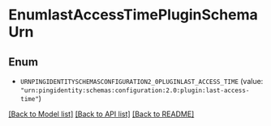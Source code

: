 # EnumlastAccessTimePluginSchemaUrn

## Enum


* `URNPINGIDENTITYSCHEMASCONFIGURATION2_0PLUGINLAST_ACCESS_TIME` (value: `"urn:pingidentity:schemas:configuration:2.0:plugin:last-access-time"`)


[[Back to Model list]](../README.md#documentation-for-models) [[Back to API list]](../README.md#documentation-for-api-endpoints) [[Back to README]](../README.md)


